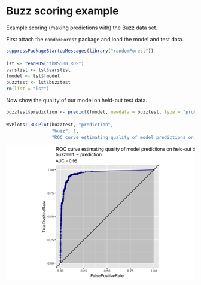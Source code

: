 Buzz scoring example
================

Example scoring (making predictions with) the Buzz data set.

First attach the `randomForest` package and load the model and test data.

``` r
suppressPackageStartupMessages(library("randomForest"))

lst <- readRDS("thRS500.RDS")
varslist <- lst$varslist
fmodel <- lst$fmodel
buzztest <- lst$buzztest
rm(list = "lst")
```

Now show the quality of our model on held-out test data.

``` r
buzztest$prediction <- predict(fmodel, newdata = buzztest, type = "prob")[, 2, drop = TRUE]

WVPlots::ROCPlot(buzztest, "prediction", 
                 "buzz", 1, 
                 "ROC curve estimating quality of model predictions on held-out data")
```

![](Buzz_score_example_files/figure-markdown_github/unnamed-chunk-3-1.png)
